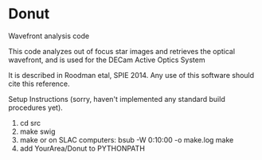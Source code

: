 # Donut
Wavefront analysis code

This code analyzes out of focus star images and retrieves the optical
wavefront, and is used for the DECam Active Optics System

It is described in Roodman etal, SPIE 2014.   Any use of this software
should cite this reference.

Setup Instructions (sorry, haven't implemented any standard build
procedures yet).

1. cd src
2. make swig
3. make or on SLAC computers: bsub -W 0:10:00 -o make.log make
4. add   YourArea/Donut  to PYTHONPATH
